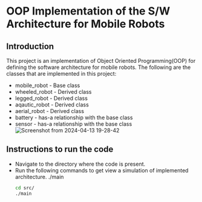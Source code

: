 # OOP Implementation of the S/W Architecture for Mobile Robots 

## Introduction
This project is an implementation of Object Oriented Programming(OOP) for defining the software architecture for mobile robots. The following are the classes that are implemented in this project:
* mobile_robot - Base class
* wheeled_robot - Derived class
* legged_robot - Derived class
* aqautic_robot - Derived class
* aerial_robot - Derived class
* battery - has-a relationship with the base class
* sensor - has-a relationship with the base class
![Screenshot from 2024-04-13 19-28-42](https://github.com/tvpian/OOPS_4_Robots_Package/assets/41953267/fc36ec8e-d7c0-47e2-84f3-8b1aa091d2b8)


## Instructions to run the code
* Navigate to the directory where the code is present.
* Run the following commands to get view a simulation of implemented architecture.
./main
  ```bash
  cd src/
  ./main
  ```
